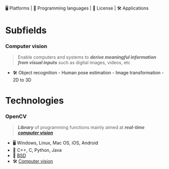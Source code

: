 🖥 Platforms | 💬 Programming languages | 📃 License | 🛠 Applications

[BSD]: https://github.com/enginoobz-academics/it-terminology/blob/main/LICENSES.md#bsd

# Subfields 
<a name="computer-vision"></a>
### Computer vision
> Enable computers and systems to _**derive meaningful information from visual inputs**_ such as digital images, videos, etc
+ 🛠 Object recognition - Human pose estimation - Image transformation - 2D to 3D

# Technologies
### OpenCV
> _**Library**_ of programming functions mainly aimed at _**real-time [computer vision](#computer-vision)**_
+ 🖥 Windows, Linux, Mac OS, iOS, Android
+ 💬 C++, C, Python, Java
+ 📃 [BSD][]
+ 🛠 [Computer vision](#computer-vision)
